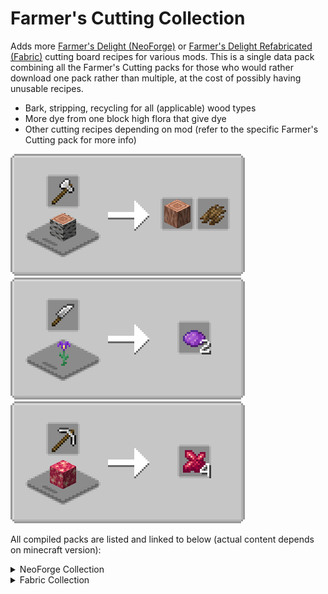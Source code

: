 # Farmer's Cutting Collection
Adds more [Farmer's Delight (NeoForge)](https://modrinth.com/mod/farmers-delight) or [Farmer's Delight Refabricated (Fabric)](https://modrinth.com/mod/farmers-delight-refabricated) cutting board recipes for various mods. This is a single data pack combining all the Farmer's Cutting packs for those who would rather download one pack rather than multiple, at the cost of possibly having unusable recipes.

- Bark, stripping, recycling for all (applicable) wood types
- More dye from one block high flora that give dye
- Other cutting recipes depending on mod (refer to the specific Farmer's Cutting pack for more info)

![Wood Cutting](media/woodcutting.png) ![Flora Cutting](media/floracutting.png) ![Other Cutting](media/othercutting.png)

All compiled packs are listed and linked to below (actual content depends on minecraft version):

<details><summary>NeoForge Collection</summary>

- [Farmer's Cutting: The Aether](../aether/README.md)<br>
- [Farmer's Cutting: Biomes O' Plenty](../biomesoplenty/README.md)<br>
- [Farmer's Cutting: Eternal Starlight](../eternal_starlight/README.md)<br>
- [Farmer's Cutting: Nether's Exoticism](../nethers_exoticism/README.md)<br>
- [Farmer's Cutting: Oh The Biomes We've Gone](../biomeswevegone/README.md)<br>
- [Farmer's Cutting: Regions Unexplored](../regions_unexplored/README.md)<br>
- [Farmer's Cutting: Twilight Forest](../twilightforest/README.md)

</details>

<details><summary>Fabric Collection</summary>

- [Farmer's Cutting: The Aether](../aether/README.md)<br>
- [Farmer's Cutting: BetterEnd](../betterend/README.md)<br>
- [Farmer's Cutting: BetterNether](../betternether/README.md)<br>
- [Farmer's Cutting: Biomes O' Plenty](../biomesoplenty/README.md)<br>
- [Farmer's Cutting: Cinderscapes](../cinderscapes/README.md)<br>
- [Farmer's Cutting: Eternal Starlight](../eternal_starlight/README.md)<br>
- [Farmer's Cutting: Oh The Biomes We've Gone](../biomeswevegone/README.md)<br>
- [Farmer's Cutting: Regions Unexplored](../regions_unexplored/README.md)<br>
- [Farmer's Cutting: Terrestria](../terrestria/README.md)

</details><br>
